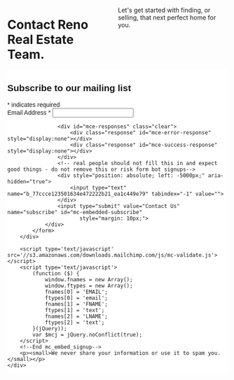 <div class="row section-head">
    <div class="twelve columns">
        <h1>Contact Reno Real Estate Team.</h1>
        <p>Let's get started with finding, or selling, that next perfect home for you.</p>
    </div>
</div>

<div class="row">
    <div class="twelve columns">
        <!-- Begin MailChimp Signup Form -->
        <link href="//cdn-images.mailchimp.com/embedcode/classic-10_7.css" rel="stylesheet" type="text/css">
        <style type="text/css">
            #mc_embed_signup{background:#fff; clear:left; font:14px Helvetica,Arial,sans-serif; }
            /* Add your own MailChimp form style overrides in your site stylesheet or in this style block.
               We recommend moving this block and the preceding CSS link to the HEAD of your HTML file. */
        </style>
        <div id="mc_embed_signup">
            <link href="//cdn-images.mailchimp.com/embedcode/classic-10_7.css" rel="stylesheet" type="text/css">
            <style type="text/css">
                #mc_embed_signup{background:#fff; clear:left; font:14px Helvetica,Arial,sans-serif; }
                /* Add your own MailChimp form style overrides in your site stylesheet or in this style block.
                   We recommend moving this block and the preceding CSS link to the HEAD of your HTML file. */
            </style>
            <form action="//juliusalvarado.us13.list-manage.com/subscribe/post?u=77ccce123501634e472222b21&amp;id=ea1c449e79"
                  method="post" id="mc-embedded-subscribe-form" name="mc-embedded-subscribe-form" class="validate"
                  target="_blank" novalidate>
                <div id="mc_embed_signup_scroll">
                    <h2>Subscribe to our mailing list</h2>
                    <div class="indicates-required"><span class="asterisk">*</span> indicates required</div>
                    <div class="mc-field-group">
                        <label for="mce-EMAIL">Email Address <span class="asterisk">*</span>
                        </label>
                        <input type="email" value="" name="EMAIL" class="required email" id="mce-EMAIL">
                    </div>

                    <div id="mce-responses" class="clear">
                        <div class="response" id="mce-error-response" style="display:none"></div>
                        <div class="response" id="mce-success-response" style="display:none"></div>
                    </div>
                    <!-- real people should not fill this in and expect good things - do not remove this or risk form bot signups-->
                    <div style="position: absolute; left: -5000px;" aria-hidden="true">
                        <input type="text" name="b_77ccce123501634e472222b21_ea1c449e79" tabindex="-1" value="">
                    </div>
                    <input type="submit" value="Contact Us" name="subscribe" id="mc-embedded-subscribe"
                           style="margin: 10px;">
                </div>
            </form>
        </div>

        <script type='text/javascript' src='//s3.amazonaws.com/downloads.mailchimp.com/js/mc-validate.js'></script>
        <script type='text/javascript'>
            (function ($) {
                window.fnames = new Array();
                window.ftypes = new Array();
                fnames[0] = 'EMAIL';
                ftypes[0] = 'email';
                fnames[1] = 'FNAME';
                ftypes[1] = 'text';
                fnames[2] = 'LNAME';
                ftypes[2] = 'text';
            }(jQuery));
            var $mcj = jQuery.noConflict(true);
        </script>
        <!--End mc_embed_signup-->
        <p><small>We never share your information or use it to spam you.</small></p>
    </div>

</div>